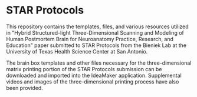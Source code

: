 # STAR Protocols

This repository contains the templates, files, and various resources utilized in "Hybrid Structured-light Three-Dimensional Scanning and Modeling of Human Postmortem Brain for Neuroanatomy Practice, Research, and Education" paper submitted to STAR Protocols from the Bieniek Lab at the University of Texas Health Science Center at San Antonio.

The brain box templates and other files necessary for the three-dimensional matrix printing portion of the STAR Protocols submission can be downloaded and imported into the IdeaMaker application. Supplemental videos and images of the three-dimensional printing process have also been provided.
